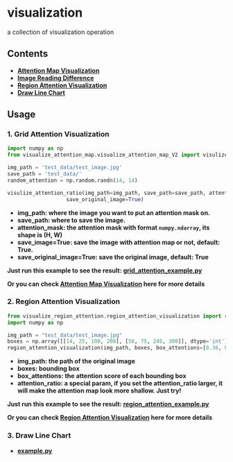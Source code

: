 # visualization
a collection of visualization operation

## Contents
- [__Attention Map Visualization__](https://github.com/rentainhe/visualization/tree/master/visualize_attention_map)
- [__Image Reading Difference__](https://github.com/rentainhe/visualization/tree/master/read_img)
- [__Region Attention Visualization__](https://github.com/rentainhe/visualization/tree/master/visualize_region_attention)
- [__Draw Line Chart__]()


## Usage
### 1. Grid Attention Visualization
```python
import numpy as np
from visualize_attention_map.visualize_attention_map_V2 import visulize_attention_ratio

img_path = 'test_data/test_image.jpg'
save_path = 'test_data/'
random_attention = np.random.randn(14, 14)

visulize_attention_ratio(img_path=img_path, save_path=save_path, attention_mask=random_attention, save_image=True,
                   save_original_image=True)
```
- __img_path: where the image you want to put an attention mask on.__
- __save_path: where to save the image.__
- __attention_mask: the attention mask with format `numpy.ndarray`, its shape is (H, W)__
- __save_image=True: save the image with attention map or not, default: True.__
- __save_original_image=True: save the original image, default: True__

__Just run this example to see the result: [grid_attention_example.py](https://github.com/rentainhe/visualization/blob/master/grid_attention_example.py)__

__Or you can check [Attention Map Visualization](https://github.com/rentainhe/visualization/tree/master/visualize_attention_map) here for more details__

### 2. Region Attention Visualization
```python
from visualize_region_attention.region_attention_visualization import region_attention_visualization
import numpy as np

img_path = "test_data/test_image.jpg"
boxes = np.array([[14, 25, 100, 200], [56, 75, 245, 300]], dtype='int')
region_attention_visualization(img_path, boxes, box_attentions=[0.36, 0.64], attention_ratio=1.0)
```
- __img_path: the path of the original image__
- __boxes: bounding box__
- __box_attentions: the attention score of each bounding box__
- __attention_ratio: a special param, if you set the attention_ratio larger, it will make the attention map look more shallow. Just try!__

__Just run this example to see the result: [region_attention_example.py](https://github.com/rentainhe/visualization/blob/master/region_attention_example.py)__

__Or you can check [Region Attention Visualization](https://github.com/rentainhe/visualization/tree/master/visualize_region_attention) here for more details__

### 3. Draw Line Chart
- [__example.py__](https://github.com/rentainhe/visualization/blob/master/draw_line_chart/draw.py)
